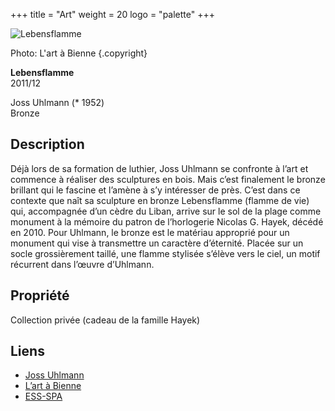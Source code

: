 +++
title = "Art"
weight = 20
logo = "palette"
+++

![Lebensflamme](/images/flamme.jpg)

Photo: L'art à Bienne
{.copyright}

**Lebensflamme**  
2011/12

Joss Uhlmann (* 1952)  
Bronze

## Description

Déjà lors de sa formation de luthier, Joss Uhlmann se confronte à l’art et commence à réaliser des sculptures en bois. Mais c’est finalement le bronze brillant qui le fascine et l’amène à s’y intéresser de près. C’est dans ce contexte que naît sa sculpture en bronze Lebensflamme (flamme de vie) qui, accompagnée d’un cèdre du Liban, arrive sur le sol de la plage comme monument à la mémoire du patron de l’horlogerie Nicolas G. Hayek, décédé en 2010. Pour Uhlmann, le bronze est le matériau approprié pour un monument qui vise à transmettre un caractère d’éternité. Placée sur un socle grossièrement taillé, une flamme stylisée s’élève vers le ciel, un motif récurrent dans l’œuvre d’Uhlmann.

## Propriété

Collection privée (cadeau de la famille Hayek)

## Liens

- [Joss Uhlmann](https://sokultur.ch/html/kulturschaffende/detail.html?q=&qs=1&qs2=1&artist_id=1226)
- [L’art à Bienne](https://art-a-bienne.ch/fr/)
- [ESS-SPA](https://ess-spa.ch/fr/news/framing-sculptures)